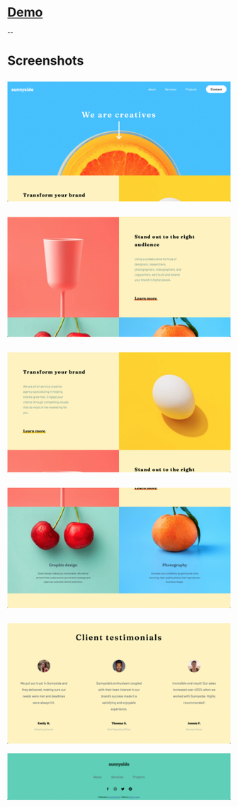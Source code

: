 # [Demo](https://alzeqri1997.github.io/sunnyside-agency-landing-page-main/)
--

# Screenshots

![](./Screenshots/header.png)
-
![](./Screenshots/main-section.png)
-
![](./Screenshots/main-section-2.png)
-
![](./Screenshots/main-section-3.png)
-
![](./Screenshots/testimonials.png)
-
![](./Screenshots/footer.png)













